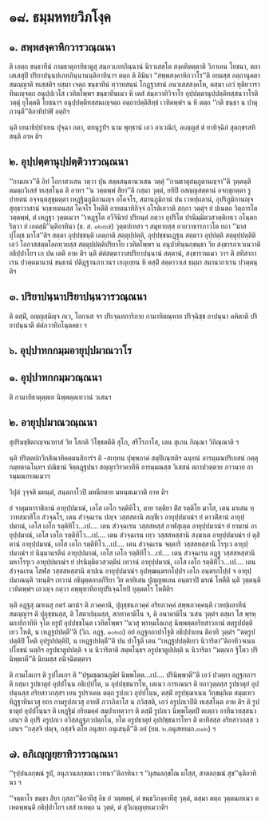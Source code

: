 <h1>๑๘. ธมฺมหทยวิภโงฺค</h1>
<h2>๑. สพฺพสงฺคาหิกวารวณฺณนา</h2>
<p>    ติ เอตฺถ ขนฺธาทีนํ กามธาตุอาทิธาตูสุ สมฺภวเภทภินฺนานํ นิรวเสสโต สงฺคหิตตฺตาติ วิภาเคน โยชนา, ตถา เสเสสุปิ ปริยาปนฺนปเภทภินฺนานนฺติอาทินาฯ ตตฺถ ติ อิมินา ‘‘สพฺพสงฺคาหิกวาโร’’ติ อยมสฺส อตฺถานุคตา สมญฺญาติ ทเสฺสติฯ ยสฺมา เจตฺถ ขนฺธาทีนํ ทฺวาทสนฺนํ โกฎฺฐาสานํ อนวเสสสงฺคโห, ตสฺมา เอวํ ทุติยวาราทีนเญฺจตฺถ อนุปฺปเวโส เวทิตโพฺพฯ ขนฺธาทีนเมว หิ เตสํ สมฺภวาทิวิจาโร อุปฺปตฺตานุปฺปตฺติทสฺสนวาโรติ วตฺตุํ ยุโตฺตติ โยชนาฯ อนุปฺปตฺติทสฺสนเญฺจตฺถ อตฺถาปตฺติสิทฺธํ เวทิตพฺพํฯ น หิ ตตฺถ ‘‘กติ ขนฺธา น ปาตุภวนฺตี’’ติอาทิปาฬิ อตฺถิฯ</p>


<p> นฺติ เยนาธิปฺปาเยน ปุจฺฉา กตา, ตทนุรูปํฯ  นาม พุทฺธานํ เอว อาเวณิกํ, อเญฺญสํ ตํ ยาทิจฺฉิกํ สุตกฺขรสทิสนฺติ อาห ติฯ</p>

</p>


<h2>๒. อุปฺปตฺตานุปฺปตฺติวารวณฺณนา</h2>
<p> ‘‘กามภเว’’ติ  อิทํ โอกาสวเสน วตฺวา ปุน สตฺตสนฺตานวเสน วตฺตุํ ‘‘กามธาตุสมฺภูตานญฺจา’’ติ วุตฺตนฺติ ตมตฺถวิเสสํ ทเสฺสโนฺต ติ อาหฯ ‘‘น วตฺตพฺพํ สิยา’’ติ กสฺมา วุตฺตํ, ยทิปิ อสญฺญสตฺตานํ อจกฺขุกตฺตา รูปายตนํ อจฺจนฺตสุขุมตฺตา เหฎฺฐิมภูมิกานญฺจ อโคจโร, สมานภูมิกานํ ปน เวหปฺผลานํ, อุปริภูมิกานญฺจ สุทฺธาวาสานํ จกฺขายตนสฺส โคจโร โหตีติ อายตนาทิกิจฺจํ กโรติเยวาติ สกฺกา วตฺตุํฯ ยํ ปเนตฺถ วิตฺถารโต วตฺตพฺพํ, ตํ เหฎฺฐา วุตฺตเมวฯ ‘‘เหฎฺฐโต อวีจินิรยํ ปริยนฺตํ กตฺวา อุปริโต ปรนิมฺมิตวสวตฺติเทเว  อโนฺตกริตฺวา ยํ เอตสฺมิ’’นฺติอาทินา (ธ. ส. ๑๒๘๗) วุตฺตปเทสา ฯ  สมุทายสฺส อวยวาธารภาวโต ยถา ‘‘มาสปุโญฺช มาโส’’ติฯ สตฺตา อุปฺปชฺชนฺติ เอตฺถาติ สตฺตุปฺปตฺติ, อุปฺปชฺชนเฎฺฐน สตฺตาว อุปฺปตฺติ สตฺตุปฺปตฺตีติ เอวํ โอกาสสตฺตโลกทฺวยสฺส สตฺตุปฺปตฺติปริยาโย เวทิตโพฺพฯ  น อนุปาทินฺนกฺขนฺธา วิย สงฺขารภาเวเนวาติ อธิปฺปาโยฯ เก ปน เตติ อาห ติฯ นฺติ ตํตํสตฺตาวาสปริยาปนฺนานํ สตฺตานํ, สงฺขารานเมว วาฯ ติ สทิสากาเรน ปวตฺตมานานํ ขนฺธานํ ปติฎฺฐานภาเวนฯ เยภุเยฺยน หิ ตสฺมิํ สตฺตาวาเส ธมฺมา สมานากาเรน ปวตฺตนฺติฯ</p>

</p>


<h2>๓. ปริยาปนฺนาปริยาปนฺนวารวณฺณนา</h2>
<p> ติ ตสฺมิํ, อญฺญสฺมิญฺจ ภเว, โอกาเส จฯ ปริเจฺฉทการิกาย กามาทิตณฺหาย ปริจฺฉิชฺช อาปนฺนา คหิตาติ ปริยาปนฺนาติ ตํตํภวาทิอโนฺตคธา ฯ</p>

</p>


<h2>๖. อุปฺปาทกกมฺมอายุปฺปมาณวาโร</h2>
<h2>๑. อุปฺปาทกกมฺมวณฺณนา</h2>
<p> ติ  กามาทิธาตุตฺตเย นิพฺพตฺตเทวานํ วเสนฯ</p>

</p>


<h2>๒. อายุปฺปมาณวณฺณนา</h2>
<p> สุปริมชฺชิตกญฺจนาทาสํ  วิย โสภติ วิโชฺชตตีติ สุโภ, สรีโรภาโส, เตน สุเภน กิณฺณา วิกิณฺณาติ ฯ</p>


<p> นฺติ ปริตฺตปถวีกสิณาทิคตมนสิการํฯ ติ -สเทฺทน ปุพฺพภาคํ สมฺปิเณฺฑติฯ ฉนฺทนํ อารมฺมณปริเยสนํ  กตฺตุกมฺยตาฉโนฺทฯ ปณิธานํ จิตฺตฎฺฐปนา  สญฺญาวิราคาทีหิ อารมฺมณสฺส วิเสสนํ ตถาปวตฺตาย ภาวนาย อารมฺมณกรณเมวฯ</p>


<p>วิปุลํ วุจฺจติ มหนฺตํ, สนฺตภาโวปิ มหนียตาย มหนฺตเมวาติ อาห ติฯ</p>


<p> ยํ จาตุมหาราชิกานํ อายุปฺปมาณํ,  เอโส เอโก รตฺติทิโว, ตาย รตฺติยา ติํส รตฺติโย มาโส, เตน มาเสน ทฺวาทสมาสิโก สํวจฺฉโร, เตน สํวจฺฉเรน ปญฺจ วสฺสสตานิ สญฺชีเว อายุปฺปมาณํฯ ยํ ตาวติํสานํ อายุปฺปมาณํ, เอโส  เอโก รตฺติทิโว…เป.… เตน สํวจฺฉเรน วสฺสสหสฺสํ กาฬสุเตฺต อายุปฺปมาณํฯ ยํ ยามานํ อายุปฺปมาณํ, เอโส  เอโก รตฺติทิโว…เป.… เตน สํวจฺฉเรน เทฺว วสฺสสหสฺสานิ สงฺฆาเต  อายุปฺปมาณํฯ ยํ ตุสิตานํ อายุปฺปมาณํ,  เอโส เอโก รตฺติทิโว…เป.… เตน สํวจฺฉเรน จตฺตาริ วสฺสสหสฺสานิ โรรุเว อายุปฺปมาณํฯ ยํ นิมฺมานรตีนํ อายุปฺปมาณํ,  เอโส เอโก รตฺติทิโว…เป.… เตน สํวจฺฉเรน อฎฺฐ วสฺสสหสฺสานิ มหาโรรุเว อายุปฺปมาณํฯ ยํ ปรนิมฺมิตวสวตฺตีนํ เทวานํ อายุปฺปมาณํ,  เอโส เอโก รตฺติทิโว…เป.… เตน สํวจฺฉเรน โสฬส วสฺสสหสฺสานิ ตาปเน อายุปฺปมาณํฯ  อุปฑฺฒนฺตรกโปฺปฯ  เอโก อนฺตรกโปฺป จ อายุปฺปมาณนฺติ วทนฺติฯ เทวานํ อธิมุตฺตกาลกิริยา วิย ตาทิเสน ปุญฺญพเลน อนฺตราปิ มรณํ โหตีติ นฺติ วุตฺตนฺติ เวทิตพฺพํฯ เอวญฺจ กตฺวา อพฺพุทาทิอายุปริเจฺฉโทปิ ยุตฺตตโร โหตีติฯ</p>


<p>  นฺติ อฎฺฐสุ ฌาเนสุ กตรํ ฌานํฯ ติ ภวคฺคานิ, ปุถุชฺชนภวคฺคํ อริยภวคฺคํ สพฺพภวคฺคนฺติ เวหปฺผลาทีนํ สมญฺญาฯ ติ ปุถุชฺชนสฺส, ติ โสตาปนฺนสฺส, สกทาคามิโน จ, ติ อนาคามิโน วเสน วุตฺตํฯ ตสฺมา โส พฺรหฺมกายิกาทีหิ จุโต อรูปํ อุปปชฺชโนฺต เวทิตโพฺพฯ ‘‘นวสุ พฺรหฺมโลเกสุ นิพฺพตฺตอริยสาวกานํ ตตฺรูปปตฺติเยว โหติ, น เหฎฺฐูปปตฺตี’’ติ (วิภ. อฎฺฐ. ๑๐๒๘) อยํ อฎฺฐกถาปาโฐติ อธิปฺปาเยน ติอาทิ วุตฺตํฯ ‘‘ตตฺรูปปตฺติปิ โหติ อุปรูปปตฺติปิ, น เหฎฺฐูปปตฺตี’’ติ ปน ปาโฐติ เตน ‘‘เหฎฺฐูปปตฺติเยว นิวาริตา’’ติอาทิวจเนน ปโยชนํ นตฺถิฯ อรูปธาตูปปตฺติ จ น นิวาริตาติ สมฺพโนฺธฯ อรูปธาตูปปตฺติ น นิวาริตา ‘‘มตฺถเก ฐิโตว ปรินิพฺพาตี’’ติ นิยมสฺส อนิจฺฉิตตฺตาฯ</p>


<p>ติ กามโลเกฯ ติ รูปโลเกฯ ติ ‘‘ปฐมชฺฌานภูมิยํ นิพฺพโตฺต…เป.… ปรินิพฺพาตี’’ติ เอวํ ปวตฺตา อฎฺฐกถาฯ ติ ยสฺมา รูปธาตุยํ อุปปโนฺน อธิเปฺปโต, น อุปปชฺชนารโห, เตเนว การเณนฯ ติ ยถาวุตฺตสฺส รูปธาตุยํ อุปปนฺนสฺส อริยสาวกสฺสฯ เยน รูปราเคน ตตฺถ รูปภเว อุปปโนฺน, ตสฺมิํ อรูปชฺฌาเนน วิกฺขมฺภิเต สมฺมเทว ทิฎฺฐาทีนเวสุ ยถา กามรูปภเวสุ อายติํ ภวาภิลาโส น ภวิสฺสติ, เอวํ อรูปภเวปีติ ทเสฺสโนฺต อาห ติฯ ติ รูปธาตุยํ อุปปโนฺนฯ ติ เหฎฺฐิมํ อริยมคฺคํ สมฺปาเทตฺวาฯ ติ ตสฺมิํ รูปภเว นิพฺพโตฺตปิ ตเตฺถว อาทีนวทสฺสนวเสนฯ ติ อุปริ อรูปภเว อวิสฺสฎฺฐภวปตฺถโน, ยโต อรูปธาตุยํ อุปปชฺชนารโหฯ ติ ตาทิสสฺส อริยสาวกสฺส  วเสนฯ ‘‘กสฺสจิ ปญฺจ, กสฺสจิ ตโย อนุสยา อนุเสนฺตี’’ติ อยํ  (ยม. ๒.อนุสยยมก.๓๑๒) ฯ</p>

</p>


<h2>๗. อภิเญฺญยฺยาทิวารวณฺณนา</h2>
<p> ‘‘รุปฺปนลกฺขณํ  รูปํ, อนุภวนลกฺขณา เวทนา’’ติอาทินา ฯ ‘‘ผุสนลกฺขโณ ผโสฺส, สาตลกฺขณํ สุข’’นฺติอาทินา ฯ</p>


<p>‘‘จตฺตาโร ขนฺธา สิยา กุสลา’’ติอาทีสุ อิธ ยํ วตฺตพฺพํ, ตํ ขนฺธวิภงฺคาทีสุ วุตฺตํ, ตสฺมา ตตฺถ วุตฺตนเยเนว คเหตพฺพนฺติ อธิปฺปาโยฯ เสสํ ยเทตฺถ น วุตฺตํ, ตํ สุวิเญฺญยฺยเมวาติฯ</p>

</p>

</p>

</p>

</p>





